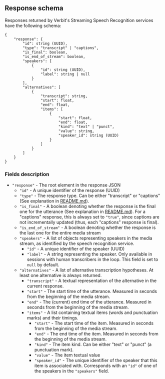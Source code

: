 ## Response schema 

Responses returned by Verbit's Streaming Speech Recognition services have the following schema:

```
{
    "response": {
        "id": string (UUID),
        "type": "transcript" | "captions",
        "is_final": boolean,
        "is_end_of_stream": boolean,
        "speakers": [
            {
                "id": string (UUID),
                "label": string | null
            }
        ],
        "alternatives": [
            {
                "transcript": string,
                "start": float,
                "end": float,
                "items": [
                    {
                        "start": float,
                        "end": float,
                        "kind": "text" | "punct",
                        "value": string,
                        "speaker_id": string (UUID)
                    }
                ]
            }
        ]
    }
}
```

### Fields description
- `"response"` - The root element in the response JSON
  - `"id"` - A unique identifier of the response (UUID)
  - `"type"` - The response type. Can be either "transcript" or "captions" (See explanation in [README.md](https://github.com/verbit-ai/verbit-streaming-python-sdk/README.md#responses)).
  - `"is_final"` - A boolean denoting whether the response is the final one for the utterance (See explanation in [README.md](https://github.com/verbit-ai/verbit-streaming-python-sdk/README.md#responses)). For a "captions" response, this is always set to `"true"`, since captions are not incrementally updated (thus, each "captions" response is final).
  - `"is_end_of_stream"` - A boolean denoting whether the response is the last one for the entire media stream
  - `"speakers"` - A list of objects representing speakers in the media stream, as identified by the speech recognition service. 
    - `"id"` - A unique identifier of the speaker (UUID)
    - `"label"` - A string representing the speaker. Only available in sessions with human transcribers in the loop. This field is set to `null` by default.
  - `"alternatives"` - A list of alternative transcription hypotheses. At least one alternative is always returned.
    - `"transcript"` - A textual representation of the alternative in the current response.
    - `"start"` - The start time of the utterance. Measured in seconds from the beginning of the media stream.
    - `"end"` - The (current) end time of the utterance. Measured in seconds from the beginning of the media stream.  
    - `"items"` - A list containing textual items (words and punctuation marks) and their timings.
      - `"start"` - The start time of the item. Measured in seconds from the beginning of the media stream.
      - `"end"` - The end time of the item. Measured in seconds from the beginning of the media stream.
      - `"kind"` - The item kind. Can be either "text" or "punct" (a punctuation mark).
      - `"value"` - The item textual value
      - `"speaker_id"` - The unique identifier of the speaker that this item is associated with. Corresponds with an `"id"` of one of the speakers in the `"speakers"` field. 
